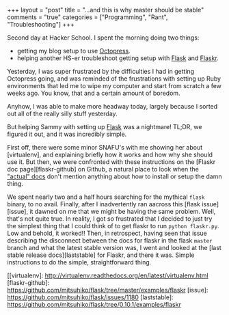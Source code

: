 +++
layout = "post"
title = "...and this is why master should be stable"
comments = "true"
categories = ["Programming", "Rant", "Troubleshooting"]
+++

Second day at Hacker School.  I spent the morning doing two things:

- getting my blog setup to use [Octopress].
- helping another HS-er troubleshoot getting setup with [Flask] and [Flaskr].

[Octopress]: http://octopress.org/
[Flask]: http://flask.pocoo.org/
[Flaskr]: http://flask.pocoo.org/docs/0.10/tutorial/introduction/

<!--more-->

Yesterday, I was super frustrated by the difficulties I had in getting
Octopress going, and was reminded of the frustrations with setting up
Ruby environments that led me to wipe my computer and start from
scratch a few weeks ago.  You know, that and a certain amount of boredom.

Anyhow, I was able to make more headway today, largely because I
sorted out all of the really silly stuff yesterday.

But helping Sammy with setting up [Flask] was a nightmare!  TL;DR, we
figured it out, and it was incredibly simple.

First off, there were some minor SNAFU's with me showing her about
[virtualenv], and explaining briefly how it works and how why she
should use it.  But then, we were confronted with these instructions
on the [Flaskr doc page][flaskr-github] on Github, a natural place to
look when the ["actual" docs][Flaskr] don't mention anything about how
to install or setup the damn thing.

We spent nearly two and a half hours searching for the mythical
`flask` binary, to no avail.  Finally, after I inadvertently ran
aacross this [flask issue][issue], it dawned on me that we might be
having the same problem.  Well, that's not quite true.  In reality, I
got so frustrated that I decided to just try the simplest thing that I
could think of to get flaskr to run `python flaskr.py`.  Low and
behold, it worked!!  Then, in retrospect, having seen that issue
describing the disconnect between the docs for flaskr in the flask
`master` branch and what the latest stable version was, I went and
looked at the [last stable release docs][laststable] for Flaskr, and
there it was. Simple instructions to do the simple, straightforward
thing.

[[virtualenv]: http://virtualenv.readthedocs.org/en/latest/virtualenv.html
[flaskr-github]: https://github.com/mitsuhiko/flask/tree/master/examples/flaskr
[issue]: https://github.com/mitsuhiko/flask/issues/1180
[laststable]: https://github.com/mitsuhiko/flask/tree/0.10.1/examples/flaskr
